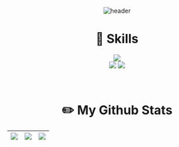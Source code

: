 <div align="center"> 
  
![header](https://capsule-render.vercel.app/api?type=waving&color=ADEFD1&height=200&section=header&text=hyeongsi&fontSize=50&animation=fadeIn&fontAlignY=38&desc=welcome%20!&descAlignY=57&descAlign=62)

# :muscle: Skills
<img src="https://img.shields.io/badge/c++-00599C?style=for-the-badge&logo=c%2B%2B&logoColor=white">
<br/>
<img src="https://img.shields.io/badge/github-181717?style=for-the-badge&logo=github&logoColor=white">
<img src="https://img.shields.io/badge/git-F05032?style=for-the-badge&logo=git&logoColor=white">

<br/>
<br/>
<br/>

# :pencil2: My Github Stats

| <img src="https://github-readme-stats.vercel.app/api/top-langs/?username=hyeongsi&layout=donut-vertical&bg_color=ffff&text_color=000000&title_color=000000" /> | <img src="https://github-readme-stats.vercel.app/api?username=hyeongsi&theme=vue&show_icons=true" /> | <img src="http://mazassumnida.wtf/api/v2/generate_badge?boj=parksh363" /> |
| :--: | :--: | :--: |

</div>
